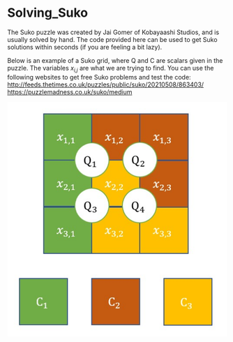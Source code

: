 # Solving_Suko
The Suko puzzle was created by Jai Gomer of Kobayaashi Studios, and is usually solved by hand.
The code provided here can be used to get Suko solutions within seconds (if you are feeling a bit lazy).

Below is an example of a Suko grid, where Q and C are scalars given in the puzzle. The variables *x<sub>i,j</sub>* are what we are trying to find.
You can use the following websites to get free Suko problems and test the code: <br/>
http://feeds.thetimes.co.uk/puzzles/public/suko/20210508/863403/ <br/>
https://puzzlemadness.co.uk/suko/medium

<img src="/Suko_image.jpg" alt="Suko example grid"/>
